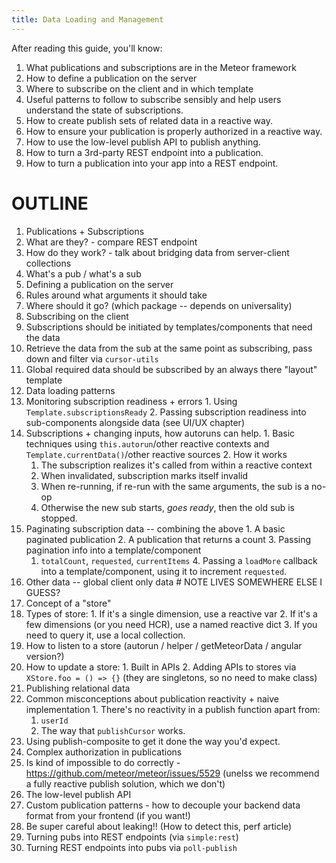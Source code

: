 ```yaml
---
title: Data Loading and Management
---
```


After reading this guide, you'll know:

1. What publications and subscriptions are in the Meteor framework
2. How to define a publication on the server
3. Where to subscribe on the client and in which template
4. Useful patterns to follow to subscribe sensibly and help users understand the state of subscriptions.
5. How to create publish sets of related data in a reactive way.
6. How to ensure your publication is properly authorized in a reactive way.
7. How to use the low-level publish API to publish anything.
8. How to turn a 3rd-party REST endpoint into a publication.
9. How to turn a publication into your app into a REST endpoint.




# OUTLINE

1. Publications + Subscriptions
  1. What are they? - compare REST endpoint
  2. How do they work? - talk about bridging data from server-client collections
  3. What's a pub / what's a sub
2. Defining a publication on the server
  1. Rules around what arguments it should take
  2. Where should it go? (which package -- depends on universality)
3. Subscribing on the client
  1. Subscriptions should be initiated by templates/components that need the data
  2. Retrieve the data from the sub at the same point as subscribing, pass down and filter via `cursor-utils`
  3. Global required data should be subscribed by an always there "layout" template
4. Data loading patterns
  4. Monitoring subscription readiness + errors
    1. Using `Template.subscriptionsReady`
    2. Passing subscription readiness into sub-components alongside data (see UI/UX chapter)
  5. Subscriptions + changing inputs, how autoruns can help.
    1. Basic techniques using `this.autorun`/other reactive contexts and `Template.currentData()`/other reactive sources
    2. How it works
      1. The subscription realizes it's called from within a reactive context
      2. When invalidated, subscription marks itself invalid
      3. When re-running, if re-run with the same arguments, the sub is a no-op
      4. Otherwise the new sub starts, *goes ready*, then the old sub is stopped.
  6. Paginating subscription data -- combining the above
    1. A basic paginated publication
    2. A publication that returns a count
    3. Passing pagination info into a template/component
      1. `totalCount`, `requested`, `currentItems`
    4. Passing a `loadMore` callback into a template/component, using it to increment `requested`.
5. Other data -- global client only data # NOTE LIVES SOMEWHERE ELSE I GUESS?
  1. Concept of a "store"
  2. Types of store:
    1. If it's a single dimension, use a reactive var
    2. If it's a few dimensions (or you need HCR), use a named reactive dict
    3. If you need to query it, use a local collection.
  3. How to listen to a store (autorun / helper / getMeteorData / angular version?)
  4. How to update a store:
    1. Built in APIs
    2. Adding APIs to stores via `XStore.foo = () => {}` (they are singletons, so no need to make class)
6. Publishing relational data
  1. Common misconceptions about publication reactivity + naive implementation
    1. There's no reactivity in a publish function apart from:
      1. `userId`
      2. The way that `publishCursor` works.
  2. Using publish-composite to get it done the way you'd expect.
7. Complex authorization in publications
  1. Is kind of impossible to do correctly - https://github.com/meteor/meteor/issues/5529 (unelss we recommend a fully reactive publish solution, which we don't)
8. The low-level publish API
  1. Custom publication patterns - how to decouple your backend data format from your frontend (if you want!)
  2. Be super careful about leaking!! (How to detect this, perf article)
9. Turning pubs into REST endpoints (via `simple:rest`)
10. Turning REST endpoints into pubs via `poll-publish`